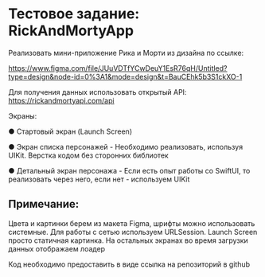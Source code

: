 # **Тестовое задание: RickAndMortyApp**

Реализовать мини-приложение Рика и Морти из дизайна по ссылке:

https://www.figma.com/file/JUuVDTfYCwDeuY1EsR76qH/Untitled?type=design&node-id=0%3A1&mode=design&t=BauCEhk5b3S1ckXO-1

Для получения данных использовать открытый API: https://rickandmortyapi.com/api

Экраны:

● Стартовый экран (Launch Screen)

● Экран списка персонажей - Необходимо реализовать, используя UIKit. Верстка кодом без сторонних библиотек

● Детальный экран персонажа - Если есть опыт работы со SwiftUI, то реализовать через него, если нет - используем UIKit

## **Примечание**: 
Цвета и картинки берем из макета Figma, шрифты можно использовать системные. Для работы с сетью используем URLSession. Launch Screen просто статичная картинка. На остальных экранах во время загрузки данных отображаем лоадер

Код необходимо предоставить в виде ссылка на репозиторий в github
